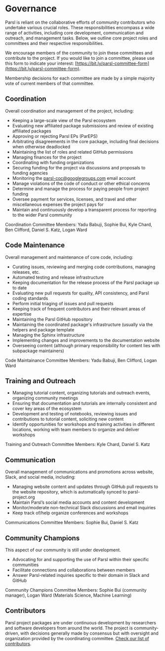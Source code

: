 # Governance

Parsl is reliant on the collaborative efforts of community contributors who undertake various crucial roles. These responsibilities encompass a wide range of activities, including core development, communication and outreach, and management tasks. Below, we outline core project roles and committees and their respective responsibilities.

We encourage members of the community to join these committees and contribute to the project. If you would like to join a committee, please use this form to indicate your interest: [https://bit.ly/parsl-committee-form](https://bit.ly/parsl-committee-form).

Membership decisions for each committee are made by a simple majority vote of current members of that committee.

## Coordination
Overall coordination and management of the project, including:
- Keeping a large-scale view of the Parsl ecosystem
- Evaluating new affiliated package submissions and review of existing affiliated packages
- Approving or rejecting Parsl EPs (ParEPS)
- Arbitrating disagreements in the core package, including final decisions when otherwise deadlocked
- Maintaining the list of roles and related GitHub permissions
- Managing finances for the project
- Coordinating with funding organizations
- Securing funding for the project via discussions and proposals to funding agencies
- Monitoring the parsl-coc@googlegroups.com email account
- Manage violations of the code of conduct or other ethical concerns
- Determine and manage the process for paying people from project funding
- Oversee payment for services, licenses, and travel and other miscellaneous expenses the project pays for
- Maintain and continuously develop a transparent process for reporting to the wider Parsl community

Coordination Committee Members: Yadu Babuji, Sophie Bui, Kyle Chard, Ben Clifford, Daniel S. Katz, Logan Ward

## Code Maintenance
Overall management and maintenance of core code, including:

- Curating issues, reviewing and merging code contributions, managing releases, etc.
- Automated testing and release infrastructure
- Keeping documentation for the release process of the Parsl package up to date
- Evaluating new pull requests for quality, API consistency, and Parsl coding standards
- Perform initial triaging of issues and pull requests
- Keeping track of frequent contributors and their relevant areas of expertise
- Maintaining the Parsl GitHub repository
- Maintaining the coordinated package's infrastructure (usually via the helpers and package template
- Managing the Sphinx infrastructure
- Implementing changes and improvements to the documentation website
- Overseeing content (although primary responsibility for content lies with subpackage maintainers)

Code Maintainance Committee Members: Yadu Babuji, Ben Clifford, Logan Ward

## Training and Outreach
- Managing tutorial content, organizing tutorials and outreach events, organizing community meetings
- Ensuring that documentation and tutorials are internally consistent and cover key areas of the ecosystem
- Development and testing of notebooks, reviewing issues and contributions to tutorial content, soliciting new content
- Identify opportunities for workshops and training activities in different locations, working with team members to organize and deliver workshops

Training and Outreach Committee Members: Kyle Chard, Daniel S. Katz

## Communication
Overall management of communications and promotions across website, Slack, and social media, including:

- Managing website content and updates through GitHub pull requests to the website repository, which is automatically synced to parsl-project.org
- Maintain Parsl’s social media accounts and content development
- Monitor/moderate non-technical Slack discussions and email inquiries
- Keep track of/help organize conferences and workshops

Communications Committee Members: Sophie Bui, Daniel S. Katz

## Community Champions
This aspect of our community is still under development.
- Advocating for and supporting the use of Parsl within their specific communities
- Facilitate connections and collaborations between members
- Answer Parsl-related inquiries specific to their domain in Slack and GitHub

Community Champions Committee Members: Sophie Bui (community manager), Logan Ward (Materials Science, Machine Learning)

## Contributors
Parsl project packages are under continuous development by researchers and software developers from around the world. The project is community-driven, with decisions generally made by consensus but with oversight and organization provided by the coordinating committee. [Check our list of contributors](https://parsl-project.org/governance.html).
